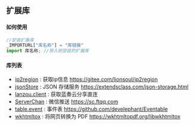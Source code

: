 ## 扩展库


#### 如何使用

```js
//安装扩展库
_IMPORTURL["库名称"] = "库链接"
import 库名称; //导入刚安装的扩展库
```

#### 库列表

- [ip2region](https://suiang.cn/aardio/samples/ip2region.html) : 获取ip信息 https://gitee.com/lionsoul/ip2region
- [jsonStore](https://suiang.cn/aardio/samples/jsonStore.html) : JSON 存储服务 https://extendsclass.com/json-storage.html
- [lanzou.client](https://suiang.cn/aardio/samples/lanzou.html) : 获取蓝奏云分享直连
- [ServerChan](https://suiang.cn/aardio/samples/ServerChan.html) : 微信推送 https://sc.ftqq.com
- [table.event](https://suiang.cn/aardio/samples/Eventable.html) : 事件表 https://github.com/develephant/Eventable
- [wkhtmltox](https://suiang.cn/aardio/samples/wkhtmltox.html) : 将网页转换为 PDF https://wkhtmltopdf.org/libwkhtmltox
